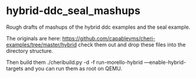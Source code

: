 # hybrid-ddc_seal_mashups
Rough drafts of mashups of the hybrid ddc examples and the seal example.

The originals are here: https://github.com/capablevms/cheri-examples/tree/master/hybrid check them out and drop these files into the directory structure. 

Then build them ./cheribuild.py -d -f run-morello-hybrid —enable-hybrid-targets 
and you can run them as root on QEMU.
